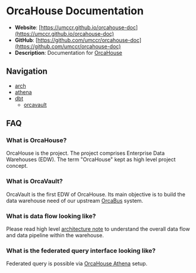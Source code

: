 # OrcaHouse Documentation

- **Website**: [https://umccr.github.io/orcahouse-doc](https://umccr.github.io/orcahouse-doc)
- **GitHub**: [https://github.com/umccr/orcahouse-doc](https://github.com/umccr/orcahouse-doc)
- **Description**: Documentation for [OrcaHouse](https://github.com/umccr/orcahouse)

## Navigation

* [arch](arch)
* [athena](athena)
* [dbt](dbt)
  * [orcavault](dbt/orcavault)

## FAQ

### What is OrcaHouse?

OrcaHouse is the project. The project comprises Enterprise Data Warehouses (EDW). The term "OrcaHouse" kept as high level project concept.

### What is OrcaVault?

OrcaVault is the first EDW of OrcaHouse. Its main objective is to build the data warehouse need of our upstream [OrcaBus](https://github.com/umccr/orcabus) system.

### What is data flow looking like?

Please read high level [architecture note](arch) to understand the overall data flow and data pipeline within the warehouse.

### What is the federated query interface looking like?

Federated query is possible via [OrcaHouse Athena](athena) setup.
